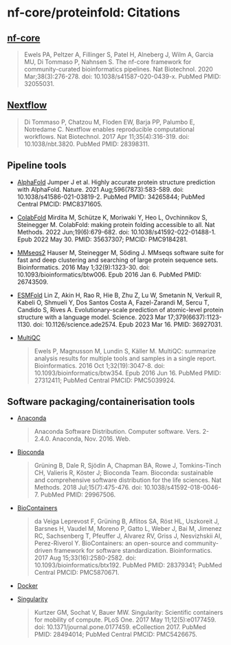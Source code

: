 # nf-core/proteinfold: Citations

## [nf-core](https://pubmed.ncbi.nlm.nih.gov/32055031/)

> Ewels PA, Peltzer A, Fillinger S, Patel H, Alneberg J, Wilm A, Garcia MU, Di Tommaso P, Nahnsen S. The nf-core framework for community-curated bioinformatics pipelines. Nat Biotechnol. 2020 Mar;38(3):276-278. doi: 10.1038/s41587-020-0439-x. PubMed PMID: 32055031.

## [Nextflow](https://pubmed.ncbi.nlm.nih.gov/28398311/)

> Di Tommaso P, Chatzou M, Floden EW, Barja PP, Palumbo E, Notredame C. Nextflow enables reproducible computational workflows. Nat Biotechnol. 2017 Apr 11;35(4):316-319. doi: 10.1038/nbt.3820. PubMed PMID: 28398311.

## Pipeline tools

- [AlphaFold](https://pubmed.ncbi.nlm.nih.gov/34265844/)
  Jumper J et al. Highly accurate protein structure prediction with AlphaFold. Nature. 2021 Aug;596(7873):583-589. doi: 10.1038/s41586-021-03819-2. PubMed PMID: 34265844; PubMed Central PMCID: PMC8371605.

- [ColabFold](https://pubmed.ncbi.nlm.nih.gov/35637307/)
  Mirdita M, Schütze K, Moriwaki Y, Heo L, Ovchinnikov S, Steinegger M. ColabFold: making protein folding accessible to all. Nat Methods. 2022 Jun;19(6):679-682. doi: 10.1038/s41592-022-01488-1. Epub 2022 May 30. PMID: 35637307; PMCID: PMC9184281.

- [MMseqs2](https://pubmed.ncbi.nlm.nih.gov/26743509/)
  Hauser M, Steinegger M, Söding J. MMseqs software suite for fast and deep clustering and searching of large protein sequence sets. Bioinformatics. 2016 May 1;32(9):1323-30. doi: 10.1093/bioinformatics/btw006. Epub 2016 Jan 6. PubMed PMID: 26743509.

- [ESMFold](https://pubmed.ncbi.nlm.nih.gov/36927031/)
  Lin Z, Akin H, Rao R, Hie B, Zhu Z, Lu W, Smetanin N, Verkuil R, Kabeli O, Shmueli Y, Dos Santos Costa A, Fazel-Zarandi M, Sercu T, Candido S, Rives A. Evolutionary-scale prediction of atomic-level protein structure with a language model. Science. 2023 Mar 17;379(6637):1123-1130. doi: 10.1126/science.ade2574. Epub 2023 Mar 16. PMID: 36927031.

- [MultiQC](https://pubmed.ncbi.nlm.nih.gov/27312411/)
  > Ewels P, Magnusson M, Lundin S, Käller M. MultiQC: summarize analysis results for multiple tools and samples in a single report. Bioinformatics. 2016 Oct 1;32(19):3047-8. doi: 10.1093/bioinformatics/btw354. Epub 2016 Jun 16. PubMed PMID: 27312411; PubMed Central PMCID: PMC5039924.

## Software packaging/containerisation tools

- [Anaconda](https://anaconda.com)

  > Anaconda Software Distribution. Computer software. Vers. 2-2.4.0. Anaconda, Nov. 2016. Web.

- [Bioconda](https://pubmed.ncbi.nlm.nih.gov/29967506/)

  > Grüning B, Dale R, Sjödin A, Chapman BA, Rowe J, Tomkins-Tinch CH, Valieris R, Köster J; Bioconda Team. Bioconda: sustainable and comprehensive software distribution for the life sciences. Nat Methods. 2018 Jul;15(7):475-476. doi: 10.1038/s41592-018-0046-7. PubMed PMID: 29967506.

- [BioContainers](https://pubmed.ncbi.nlm.nih.gov/28379341/)

  > da Veiga Leprevost F, Grüning B, Aflitos SA, Röst HL, Uszkoreit J, Barsnes H, Vaudel M, Moreno P, Gatto L, Weber J, Bai M, Jimenez RC, Sachsenberg T, Pfeuffer J, Alvarez RV, Griss J, Nesvizhskii AI, Perez-Riverol Y. BioContainers: an open-source and community-driven framework for software standardization. Bioinformatics. 2017 Aug 15;33(16):2580-2582. doi: 10.1093/bioinformatics/btx192. PubMed PMID: 28379341; PubMed Central PMCID: PMC5870671.

- [Docker](https://dl.acm.org/doi/10.5555/2600239.2600241)

- [Singularity](https://pubmed.ncbi.nlm.nih.gov/28494014/)
  > Kurtzer GM, Sochat V, Bauer MW. Singularity: Scientific containers for mobility of compute. PLoS One. 2017 May 11;12(5):e0177459. doi: 10.1371/journal.pone.0177459. eCollection 2017. PubMed PMID: 28494014; PubMed Central PMCID: PMC5426675.
